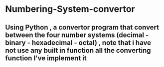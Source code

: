 # Numbering-System-convertor
## Using Python , a convertor program that convert between the four number systems (decimal - binary - hexadecimal - octal) , note that i have not use any built in function all the converting function             I've implement it 
